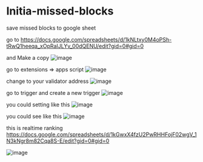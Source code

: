 # Initia-missed-blocks
save missed blocks to google sheet

go to https://docs.google.com/spreadsheets/d/1kNLtxy0M4oPSh-tRwQ1heeqa_xOpRaIJLYv_00dQENU/edit?gid=0#gid=0 

and Make a copy
![image](https://github.com/DinhCongTac221/Initia-missed-blocks/assets/27664184/bda3a534-a8b7-4630-a68e-bfd3705ca162)

go to extensions => apps script
![image](https://github.com/DinhCongTac221/Initia-missed-blocks/assets/27664184/5c91bf94-02c0-4df4-a63f-ba2fdd29eb54)

change to your validator address
![image](https://github.com/DinhCongTac221/Initia-missed-blocks/assets/27664184/9ab88a9c-c8b7-4ae2-87dd-a54b7c604025)

go to trigger and create a new trigger
![image](https://github.com/DinhCongTac221/Initia-missed-blocks/assets/27664184/489727d0-3e73-4423-8ada-6875f56f13f3)

you could setting like this
![image](https://github.com/DinhCongTac221/Initia-missed-blocks/assets/27664184/f3f532f6-81dc-480f-a1d2-d159ade4e17b)

you could see like this 
![image](https://github.com/DinhCongTac221/Initia-missed-blocks/assets/27664184/057c56b7-4ab6-4abc-83de-9ed09c801687)


this is realtime ranking 
[https://docs.google.com/spreadsheets/d/1kGwxX4fzU2PwRHHFojF02wgV_1N3kNgr8m82Cqa8S-E/edit?gid=0#gid=0
](https://docs.google.com/spreadsheets/d/1kGwxX4fzU2PwRHHFojF02wgV_1N3kNgr8m82Cqa8S-E/edit?usp=sharing)

![image](https://github.com/DinhCongTac221/Initia-missed-blocks/assets/27664184/cce8537b-2149-4b29-9742-e8a3dca90334)
